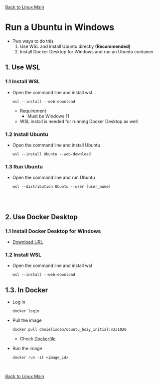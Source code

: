 [Back to Linux Main](../main.md)

# Run a Ubuntu in Windows

* Two ways to do this
  1. Use WSL and install Ubuntu directly **(Recommended)**
  2. Install Docker Desktop for Windows and run an Ubuntu container


## 1. Use WSL
### 1.1 Install WSL
* Open the command line and install wsl
  ```
  wsl --install --web-download
  ```
  * Requirement
    * Must be Windows 11
  * WSL install is needed for running Docker Desktop as well

### 1.2 Install Ubuntu
* Open the command line and install Ubuntu
  ```
  wsl --install Ubuntu --web-download
  ```

### 1.3 Run Ubuntu
* Open the command line and run Ubuntu
  ```
  wsl --distribution Ubuntu --user [user_name]
  ```

<br><br>

## 2. Use Docker Desktop
### 1.1 Install Docker Desktop for Windows
* [Download URL](https://docs.docker.com/desktop/install/windows-install/)

### 1.2 Install WSL
* Open the command line and install wsl
  ```
  wsl --install --web-download
  ```

## 1.3. In Docker
* Log in
  ```
  docker login
  ```

* Pull the image
  ```
  docker pull danielisdan/ubuntu_hozy_initial:v231020
  ```
  * Check [Dockerfile](../../../container/hozy_library/ubuntu_dockerfiles/v231020/Dockerfile)
  
* Run the image
  ```
  docker run -it <image_id>
  ```


<br>

[Back to Linux Main](../main.md)